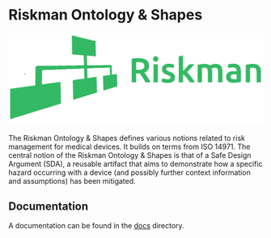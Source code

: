 # Riskman Ontology & Shapes

![Riskman logo](/assets/riskman_green.png)

The Riskman Ontology & Shapes defines various notions related to risk management for medical devices. It builds on terms from ISO 14971. The central notion of the 
Riskman Ontology & Shapes is that of a Safe Design Argument (SDA), a reusable artifact that aims to demonstrate how a specific hazard occurring with a device (and possibly further context information and assumptions) has been mitigated.

## Documentation

A documentation can be found in the [docs](docs) directory.



